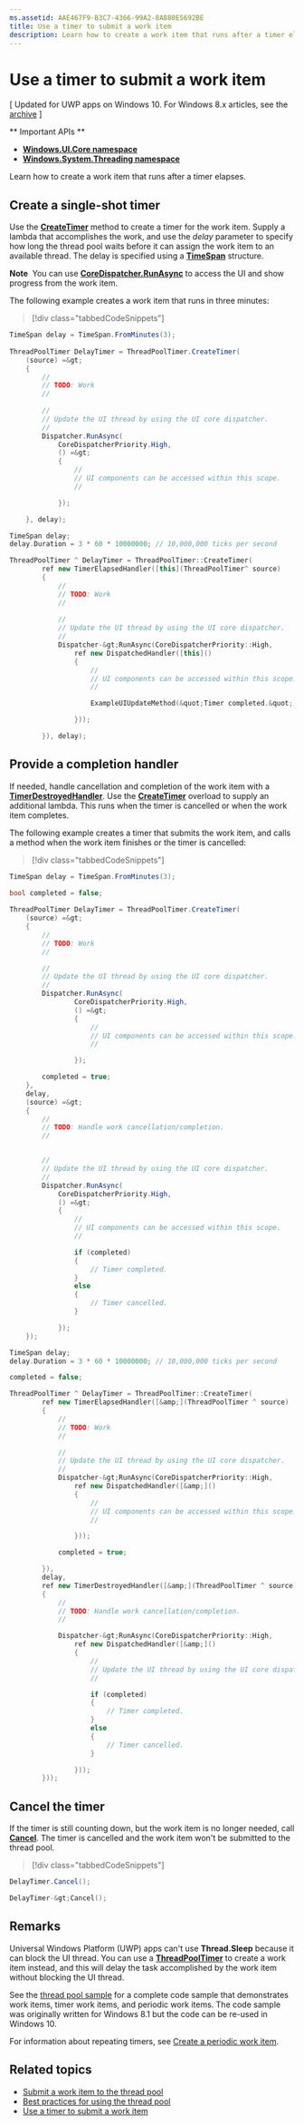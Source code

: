 ```yaml
---
ms.assetid: AAE467F9-B3C7-4366-99A2-8A880E5692BE
title: Use a timer to submit a work item
description: Learn how to create a work item that runs after a timer elapses.
---
```

# Use a timer to submit a work item

\[ Updated for UWP apps on Windows 10. For Windows 8.x articles, see the [archive](http://go.microsoft.com/fwlink/p/?linkid=619132) \]

** Important APIs **

-   [**Windows.UI.Core namespace**](https://msdn.microsoft.com/library/windows/apps/BR208383)
-   [**Windows.System.Threading namespace**](https://msdn.microsoft.com/library/windows/apps/BR229642)

Learn how to create a work item that runs after a timer elapses.

## Create a single-shot timer

Use the [**CreateTimer**](https://msdn.microsoft.com/library/windows/apps/Hh967921) method to create a timer for the work item. Supply a lambda that accomplishes the work, and use the *delay* parameter to specify how long the thread pool waits before it can assign the work item to an available thread. The delay is specified using a [**TimeSpan**](https://msdn.microsoft.com/library/windows/apps/BR225996) structure.

**Note**  You can use [**CoreDispatcher.RunAsync**](https://msdn.microsoft.com/library/windows/apps/Hh750317) to access the UI and show progress from the work item.

The following example creates a work item that runs in three minutes:

> [!div class="tabbedCodeSnippets"]
``` csharp
TimeSpan delay = TimeSpan.FromMinutes(3);
            
ThreadPoolTimer DelayTimer = ThreadPoolTimer.CreateTimer(
    (source) =&gt;
    {
        // 
        // TODO: Work
        // 
        
        // 
        // Update the UI thread by using the UI core dispatcher.
        // 
        Dispatcher.RunAsync(
            CoreDispatcherPriority.High,
            () =&gt;
            {
                // 
                // UI components can be accessed within this scope.
                // 

            });

    }, delay);
```
``` cpp
TimeSpan delay;
delay.Duration = 3 * 60 * 10000000; // 10,000,000 ticks per second

ThreadPoolTimer ^ DelayTimer = ThreadPoolTimer::CreateTimer(
        ref new TimerElapsedHandler([this](ThreadPoolTimer^ source)
        {
            // 
            // TODO: Work
            // 
            
            // 
            // Update the UI thread by using the UI core dispatcher.
            // 
            Dispatcher-&gt;RunAsync(CoreDispatcherPriority::High,
                ref new DispatchedHandler([this]()
                {
                    // 
                    // UI components can be accessed within this scope.
                    // 

                    ExampleUIUpdateMethod(&quot;Timer completed.&quot;);

                }));

        }), delay);
```

## Provide a completion handler

If needed, handle cancellation and completion of the work item with a [**TimerDestroyedHandler**](https://msdn.microsoft.com/library/windows/apps/Hh967926). Use the [**CreateTimer**](https://msdn.microsoft.com/library/windows/apps/Hh967921) overload to supply an additional lambda. This runs when the timer is cancelled or when the work item completes.

The following example creates a timer that submits the work item, and calls a method when the work item finishes or the timer is cancelled:

> [!div class="tabbedCodeSnippets"]
``` csharp
TimeSpan delay = TimeSpan.FromMinutes(3);
            
bool completed = false;

ThreadPoolTimer DelayTimer = ThreadPoolTimer.CreateTimer(
    (source) =&gt;
    {
        // 
        // TODO: Work
        // 

        // 
        // Update the UI thread by using the UI core dispatcher.
        // 
        Dispatcher.RunAsync(
                CoreDispatcherPriority.High,
                () =&gt;
                {
                    // 
                    // UI components can be accessed within this scope.
                    // 

                });

        completed = true;
    },
    delay,
    (source) =&gt;
    {
        // 
        // TODO: Handle work cancellation/completion.
        // 


        // 
        // Update the UI thread by using the UI core dispatcher.
        // 
        Dispatcher.RunAsync(
            CoreDispatcherPriority.High,
            () =&gt;
            {
                // 
                // UI components can be accessed within this scope.
                // 

                if (completed)
                {
                    // Timer completed.
                }
                else
                {
                    // Timer cancelled.
                }

            });
    });
```
``` cpp
TimeSpan delay;
delay.Duration = 3 * 60 * 10000000; // 10,000,000 ticks per second

completed = false;

ThreadPoolTimer ^ DelayTimer = ThreadPoolTimer::CreateTimer(
        ref new TimerElapsedHandler([&amp;](ThreadPoolTimer ^ source)
        {
            // 
            // TODO: Work
            // 

            // 
            // Update the UI thread by using the UI core dispatcher.
            // 
            Dispatcher-&gt;RunAsync(CoreDispatcherPriority::High,
                ref new DispatchedHandler([&amp;]()
                {
                    // 
                    // UI components can be accessed within this scope.
                    // 

                }));

            completed = true;

        }),
        delay,
        ref new TimerDestroyedHandler([&amp;](ThreadPoolTimer ^ source)
        {
            // 
            // TODO: Handle work cancellation/completion.
            // 

            Dispatcher-&gt;RunAsync(CoreDispatcherPriority::High,
                ref new DispatchedHandler([&amp;]()
                {
                    // 
                    // Update the UI thread by using the UI core dispatcher.
                    // 

                    if (completed)
                    {
                        // Timer completed.
                    }
                    else
                    {
                        // Timer cancelled.
                    }

                }));
        }));
```

## Cancel the timer

If the timer is still counting down, but the work item is no longer needed, call [**Cancel**](https://msdn.microsoft.com/library/windows/apps/BR230588). The timer is cancelled and the work item won't be submitted to the thread pool.

> [!div class="tabbedCodeSnippets"]
``` csharp
DelayTimer.Cancel();
```
``` cpp
DelayTimer-&gt;Cancel();
```

## Remarks

Universal Windows Platform (UWP) apps can't use **Thread.Sleep** because it can block the UI thread. You can use a [**ThreadPoolTimer**](https://msdn.microsoft.com/library/windows/apps/BR230587) to create a work item instead, and this will delay the task accomplished by the work item without blocking the UI thread.

See the [thread pool sample](http://go.microsoft.com/fwlink/p/?linkid=255387) for a complete code sample that demonstrates work items, timer work items, and periodic work items. The code sample was originally written for Windows 8.1 but the code can be re-used in Windows 10.

For information about repeating timers, see [Create a periodic work item](create-a-periodic-work-item.md).

## Related topics

* [Submit a work item to the thread pool](submit-a-work-item-to-the-thread-pool.md)
* [Best practices for using the thread pool](best-practices-for-using-the-thread-pool.md)
* [Use a timer to submit a work item](use-a-timer-to-submit-a-work-item.md)
 

 

